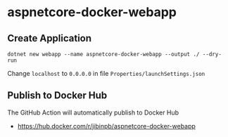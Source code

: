 # aspnetcore-docker-webapp

## Create Application
```
dotnet new webapp --name aspnetcore-docker-webapp --output ./ --dry-run 
```
Change `localhost` to `0.0.0.0` in file `Properties/launchSettings.json`

## Publish to Docker Hub 
The GitHub Action will automatically publish to Docker Hub
- https://hub.docker.com/r/jibinpb/aspnetcore-docker-webapp

